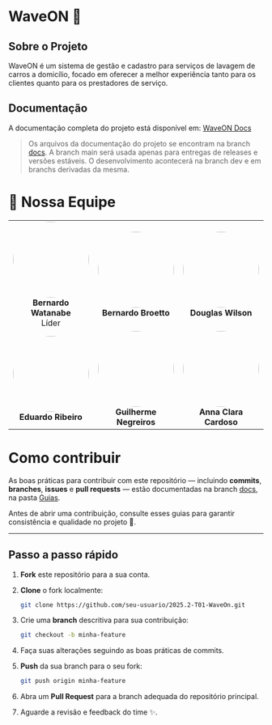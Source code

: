 # WaveON 🌊

## Sobre o Projeto
WaveON é um sistema de gestão e cadastro para serviços de lavagem de carros a domicílio, focado em oferecer a melhor experiência tanto para os clientes quanto para os prestadores de serviço.

## Documentação
A documentação completa do projeto está disponível em: [WaveON Docs](https://mdsreq-fga-unb.github.io/2025.2-T01-WaveOn)

> Os arquivos da documentação do projeto se encontram na branch [docs](https://github.com/mdsreq-fga-unb/2025.2-T01-WaveOn/tree/docs). A branch main será usada apenas para entregas de releases e versões estáveis. O desenvolvimento acontecerá na branch dev e em branchs derivadas da mesma.

# 👥 Nossa Equipe
<div align="center">
<table>
  <tr>
    <td align="center">
      <img src="https://mdsreq-fga-unb.github.io/2025.2-T01-WaveOn/img/bernardo_watanabi.jpg" width="150" style="border-radius:50%;" /><br>
      <b>Bernardo Watanabe</b><br>Líder
    </td>
    <td align="center">
      <img src="https://mdsreq-fga-unb.github.io/2025.2-T01-WaveOn/img/Bernardo_broetto.jpg" width="150" style="border-radius:50%;" /><br>
      <b>Bernardo Broetto</b>
    </td>
    <td align="center">
      <img src="https://mdsreq-fga-unb.github.io/2025.2-T01-WaveOn/img/Douglas.jpg" width="150" style="border-radius:50%;" /><br>
      <b>Douglas Wilson</b>
    </td>
  </tr>
  <tr>
    <td align="center">
      <img src="https://mdsreq-fga-unb.github.io/2025.2-T01-WaveOn/img/Eduardo.jpeg" width="150" style="border-radius:50%;" /><br>
      <b>Eduardo Ribeiro</b>
    </td>
    <td align="center">
      <img src="https://mdsreq-fga-unb.github.io/2025.2-T01-WaveOn/img/Guilherme.jpg" width="150" style="border-radius:50%;" /><br>
      <b>Guilherme Negreiros</b>
    </td>
    <td align="center">
      <img src="https://mdsreq-fga-unb.github.io/2025.2-T01-WaveOn/img/anna_clara.jpg" width="150" style="border-radius:50%;" /><br>
      <b>Anna Clara Cardoso</b>
    </td>
  </tr>
</table>
</div>

# Como contribuir  

As boas práticas para contribuir com este repositório — incluindo **commits**, **branches**, **issues** e **pull requests** — estão documentadas na branch [docs](https://github.com/mdsreq-fga-unb/2025.2-T01-WaveOn/tree/docs), na pasta [Guias](https://github.com/mdsreq-fga-unb/2025.2-T01-WaveOn/tree/docs/docs/Guias).  

Antes de abrir uma contribuição, consulte esses guias para garantir consistência e qualidade no projeto 🚀.  

---

## Passo a passo rápido  

1. **Fork** este repositório para a sua conta.  
2. **Clone** o fork localmente:  
   ```bash
   git clone https://github.com/seu-usuario/2025.2-T01-WaveOn.git
3. Crie uma **branch** descritiva para sua contribuição:  
   ```bash
   git checkout -b minha-feature
4. Faça suas alterações seguindo as boas práticas de commits.  
5. **Push** da sua branch para o seu fork:  
   ```bash
   git push origin minha-feature
6. Abra um **Pull Request** para a branch adequada do repositório principal.

7. Aguarde a revisão e feedback do time ✨.

